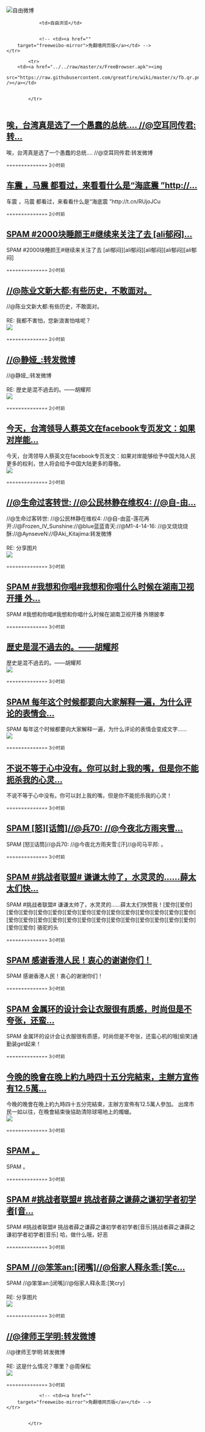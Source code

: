 

<img src="../../raw/master/x/freeweibo.png" alt="自由微博"/>
<table>
    <tr>
                
                <td>自由浏览</td>
        
        
                <!-- <td><a href=""
        target="freeweibo-mirror">免翻墙网页版</a></td> -->
    </tr>
    
            <tr>
        <td><a href="../../raw/master/x/FreeBrowser.apk"><img
        src="https://raw.githubusercontent.com/greatfire/wiki/master/x/fb.qr.png" /></a></td>

        
            </tr>
</table>
<h2>
	<a href="https://freeweibo.com/weibo/3982785675145554" target="freeweibo-mirror">唉，台湾真是选了一个愚蠢的总统.... //@空耳同传君:转…</a>
</h2>
<p>唉，台湾真是选了一个愚蠢的总统.... //@空耳同传君:转发微博</p>
<p>
	<small> ============== 2小时前</small>
</p><h2>
	<a href="https://freeweibo.com/weibo/3982781049174666" target="freeweibo-mirror">车震 ，马震 都看过，来看看什么是“海底震 ”http://…</a>
</h2>
<p>车震 ，马震 都看过，来看看什么是“海底震 ”http://t.cn/RUjoJCu</p>
<p>
	<small> ============== 2小时前</small>
</p><h2>
	<a href="https://freeweibo.com/weibo/3982778096408312" target="freeweibo-mirror">SPAM #2000块睡颜王#继续来关注了去 [ali郁闷]…</a>
</h2>
<p>SPAM #2000块睡颜王#继续来关注了去 [ali郁闷][ali郁闷][ali郁闷][ali郁闷][ali郁闷]</p>
<p>
	<small> ============== 2小时前</small>
</p><h2>
	<a href="https://freeweibo.com/weibo/3982777843881853" target="freeweibo-mirror">//@陈业文新大都:有些历史，不敢面对。</a>
</h2>
<p>//@陈业文新大都:有些历史，不敢面对。<br><br>RE: 我都不害怕，您新浪害怕啥呢？<br><img src="http://ww2.sinaimg.cn/large/40acd97fjw1f4jj9j35onj20gq0c3gm7.jpg"></p>
<p>
	<small> ============== 2小时前</small>
</p><h2>
	<a href="https://freeweibo.com/weibo/3982777487575989" target="freeweibo-mirror">//@静娅_:转发微博</a>
</h2>
<p>//@静娅_:转发微博<br><br>RE: 歴史是混不過去的。——胡耀邦<br><img src="http://ww4.sinaimg.cn/large/4c15e0bcjw1f4jke5btkdj20br0gogn9.jpg"></p>
<p>
	<small> ============== 2小时前</small>
</p><h2>
	<a href="https://freeweibo.com/weibo/3982777269819187" target="freeweibo-mirror">今天，台湾领导人蔡英文在facebook专页发文：如果对岸能…</a>
</h2>
<p>今天，台湾领导人蔡英文在facebook专页发文：如果对岸能够给予中国大陆人民更多的权利，世人将会给予中国大陆更多的尊敬。<br><img src="http://ww1.sinaimg.cn/large/c38ab5aagw1f4jkqdnv5vj20c811adly.jpg"></p>
<p>
	<small> ============== 2小时前</small>
</p><h2>
	<a href="https://freeweibo.com/weibo/3982776543619890" target="freeweibo-mirror">//@生命过客转世: //@公民林静在维权4: //@自-由…</a>
</h2>
<p>//@生命过客转世: //@公民林静在维权4: //@自-由蓝-莲花再开://@Frozen_IV_Sunshine://@blue蓝蓝青天://@M1-4-14-16: //@叉烧烧烧酥://@AynseveN://@Aki_Kitajima:转发微博<br><br>RE: 分享图片<br><img src="http://ww1.sinaimg.cn/large/6daf3802gw1f4j2umanvzj20ku112ajx.jpg"></p>
<p>
	<small> ============== 3小时前</small>
</p><h2>
	<a href="https://freeweibo.com/weibo/3982774748376501" target="freeweibo-mirror">SPAM #我想和你唱#我想和你唱什么时候在湖南卫视开播 外…</a>
</h2>
<p>SPAM #我想和你唱#我想和你唱什么时候在湖南卫视开播 外甥披孝</p>
<p>
	<small> ============== 3小时前</small>
</p><h2>
	<a href="https://freeweibo.com/weibo/3982774056280714" target="freeweibo-mirror">歴史是混不過去的。——胡耀邦</a>
</h2>
<p>歴史是混不過去的。——胡耀邦<br><img src="http://ww4.sinaimg.cn/large/4c15e0bcjw1f4jke5btkdj20br0gogn9.jpg"></p>
<p>
	<small> ============== 3小时前</small>
</p><h2>
	<a href="https://freeweibo.com/weibo/3982773411236298" target="freeweibo-mirror">SPAM 每年这个时候都要向大家解释一遍，为什么评论的表情会…</a>
</h2>
<p>SPAM 每年这个时候都要向大家解释一遍，为什么评论的表情会变成文字……<br><img src="http://ww3.sinaimg.cn/large/5de32a03jw1f4jkaxaui9j20qo1bfgpw.jpg"></p>
<p>
	<small> ============== 3小时前</small>
</p><h2>
	<a href="https://freeweibo.com/weibo/3982772228518081" target="freeweibo-mirror">不说不等于心中没有。你可以封上我的嘴，但是你不能扼杀我的心灵…</a>
</h2>
<p>不说不等于心中没有。你可以封上我的嘴，但是你不能扼杀我的心灵！</p>
<p>
	<small> ============== 3小时前</small>
</p><h2>
	<a href="https://freeweibo.com/weibo/3982771443672865" target="freeweibo-mirror">SPAM [怒][话筒]//@兵70: //@今夜北方雨夹雪…</a>
</h2>
<p>SPAM [怒][话筒]//@兵70: //@今夜北方雨夹雪:[汗]//@司马平邦: 。</p>
<p>
	<small> ============== 3小时前</small>
</p><h2>
	<a href="https://freeweibo.com/weibo/3982771338697311" target="freeweibo-mirror">SPAM #挑战者联盟# 谦谦太帅了，水灵灵的……薛太太们快…</a>
</h2>
<p>SPAM #挑战者联盟# 谦谦太帅了，水灵灵的……薛太太们快赞我！[爱你][爱你][爱你][爱你][爱你][爱你][爱你][爱你][爱你][爱你][爱你][爱你][爱你][爱你][爱你][爱你][爱你][爱你][爱你][爱你][爱你][爱你][爱你][爱你][爱你][爱你][爱你][爱你][爱你][爱你] 骆驼的头</p>
<p>
	<small> ============== 3小时前</small>
</p><h2>
	<a href="https://freeweibo.com/weibo/3982771246766010" target="freeweibo-mirror">SPAM 感谢香港人民！衷心的谢谢你们！</a>
</h2>
<p>SPAM 感谢香港人民！衷心的谢谢你们！</p>
<p>
	<small> ============== 3小时前</small>
</p><h2>
	<a href="https://freeweibo.com/weibo/3982770847948970" target="freeweibo-mirror">SPAM 金属环的设计会让衣服很有质感，时尚但是不夸张，还蛮…</a>
</h2>
<p>SPAM 金属环的设计会让衣服很有质感，时尚但是不夸张，还蛮心机的哦[偷笑]通勤装get起来！</p>
<p>
	<small> ============== 3小时前</small>
</p><h2>
	<a href="https://freeweibo.com/weibo/3982769296201433" target="freeweibo-mirror">今晚的晚會在晚上約九時四十五分完結束，主辦方宣佈有12.5萬…</a>
</h2>
<p>今晚的晚會在晚上約九時四十五分完結束，主辦方宣佈有12.5萬人參加。  出席市民一如以往，在晚會結束後協助清除球場地上的燭蠟。<br><img src="http://ww2.sinaimg.cn/large/006qUgFgjw1f4jjsps3sxj30ku0ku424.jpg"></p>
<p>
	<small> ============== 3小时前</small>
</p><h2>
	<a href="https://freeweibo.com/weibo/3982769178058628" target="freeweibo-mirror">SPAM 。</a>
</h2>
<p>SPAM 。</p>
<p>
	<small> ============== 3小时前</small>
</p><h2>
	<a href="https://freeweibo.com/weibo/3982767491964406" target="freeweibo-mirror">SPAM #挑战者联盟# 挑战者薛之谦薛之谦初学者初学者[音…</a>
</h2>
<p>SPAM #挑战者联盟# 挑战者薛之谦薛之谦初学者初学者[音乐]挑战者薛之谦薛之谦初学者初学者[音乐] 哈，做什么哦，好恶</p>
<p>
	<small> ============== 3小时前</small>
</p><h2>
	<a href="https://freeweibo.com/weibo/3982767286979156" target="freeweibo-mirror">SPAM //@笨笨an:[闭嘴]//@俗家人释永乖:[笑c…</a>
</h2>
<p>SPAM //@笨笨an:[闭嘴]//@俗家人释永乖:[笑cry]<br><br>RE: 分享图片<br><img src="http://ww4.sinaimg.cn/large/516dd248jw1f4j0tpgwadj20go097abe.jpg"></p>
<p>
	<small> ============== 3小时前</small>
</p><h2>
	<a href="https://freeweibo.com/weibo/3982764409687193" target="freeweibo-mirror">//@律师王学明:转发微博</a>
</h2>
<p>//@律师王学明:转发微博<br><br>RE: 这是什么情况？哪里？@周保松<br><img src="http://ww2.sinaimg.cn/large/49f80595gw1f4jj6yf7rqj20j60ee429.jpg"></p>
<p>
	<small> ============== 3小时前</small>
</p>
<table>
    <tr>
                
        
        
                <!-- <td><a href=""
        target="freeweibo-mirror">免翻墙网页版</a></td> -->
    </tr>
    
        
            </tr>
</table>

